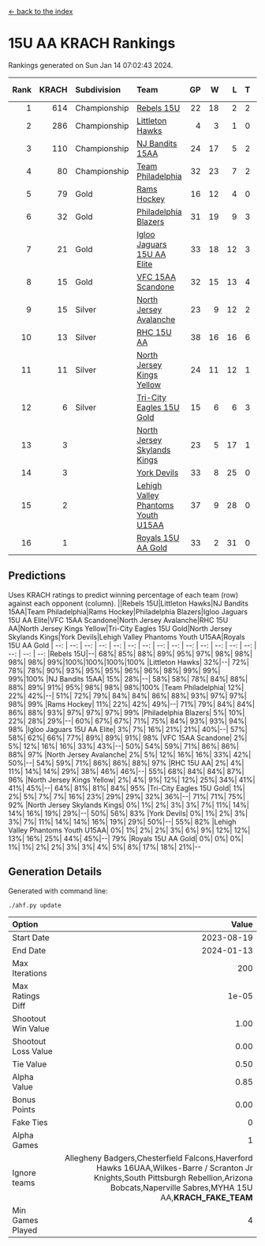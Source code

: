 [<- back to the index](readme.md)
# 15U AA KRACH Rankings
Rankings generated on Sun Jan 14 07:02:43 2024.

Rank|KRACH|Subdivision|Team|GP|W|L|T|OTW|OTL|SoS|Exp Wins|Win Diff
---:|---:|:---|:---|---:|---:|---:|---:|---:|---:|---:|---:|---:
1|614|Championship|[Rebels 15U](https://gamesheetstats.com/seasons/3659/teams/140654/schedule)|22|18|2|2|1|1|407|19.8|-0.0
2|286|Championship|[Littleton Hawks](https://gamesheetstats.com/seasons/3659/teams/177078/schedule)|4|3|1|0|0|0|156|3.8|-0.0
3|110|Championship|[NJ Bandits 15AA](https://gamesheetstats.com/seasons/3659/teams/140648/schedule)|24|17|5|2|0|1|97|18.9|0.0
4|80|Championship|[Team Philadelphia](https://gamesheetstats.com/seasons/3659/teams/140657/schedule)|32|23|7|2|2|0|85|24.9|0.0
5|79|Gold|[Rams Hockey](https://gamesheetstats.com/seasons/3659/teams/140653/schedule)|16|12|4|0|2|2|276|12.9|0.0
6|32|Gold|[Philadelphia Blazers](https://gamesheetstats.com/seasons/3659/teams/140652/schedule)|31|19|9|3|5|1|26|21.4|0.0
7|21|Gold|[Igloo Jaguars 15U AA Elite](https://gamesheetstats.com/seasons/3659/teams/140645/schedule)|33|18|12|3|2|2|25|20.4|0.0
8|15|Gold|[VFC 15AA Scandone](https://gamesheetstats.com/seasons/3659/teams/140659/schedule)|32|15|13|4|2|4|171|17.9|0.0
9|15|Silver|[North Jersey Avalanche](https://gamesheetstats.com/seasons/3659/teams/140649/schedule)|23|9|12|2|2|1|228|10.9|0.0
10|13|Silver|[RHC 15U AA](https://gamesheetstats.com/seasons/3659/teams/140655/schedule)|38|16|16|6|0|5|59|19.9|0.0
11|11|Silver|[North Jersey Kings Yellow](https://gamesheetstats.com/seasons/3659/teams/140650/schedule)|24|11|12|1|1|0|49|12.4|0.0
12|6|Silver|[Tri-City Eagles 15U Gold](https://gamesheetstats.com/seasons/3659/teams/140658/schedule)|15|6|6|3|0|1|17|8.4|0.0
13|3||[North Jersey Skylands Kings](https://gamesheetstats.com/seasons/3659/teams/140651/schedule)|23|5|17|1|0|1|96|6.4|0.0
14|3||[York Devils](https://gamesheetstats.com/seasons/3659/teams/140660/schedule)|33|8|25|0|2|2|43|8.9|0.0
15|2||[Lehigh Valley Phantoms Youth U15AA](https://gamesheetstats.com/seasons/3659/teams/140646/schedule)|37|9|28|0|0|1|131|9.9|0.0
16|1||[Royals 15U AA Gold](https://gamesheetstats.com/seasons/3659/teams/140656/schedule)|33|2|31|0|2|0|24|2.9|0.0

## Predictions
Uses KRACH ratings to predict winning percentage of each team (row) against each opponent (column).
||Rebels 15U|Littleton Hawks|NJ Bandits 15AA|Team Philadelphia|Rams Hockey|Philadelphia Blazers|Igloo Jaguars 15U AA Elite|VFC 15AA Scandone|North Jersey Avalanche|RHC 15U AA|North Jersey Kings Yellow|Tri-City Eagles 15U Gold|North Jersey Skylands Kings|York Devils|Lehigh Valley Phantoms Youth U15AA|Royals 15U AA Gold
| --: | --: | --: | --: | --: | --: | --: | --: | --: | --: | --: | --: | --: | --: | --: | --: | --: 
|Rebels 15U|--| 68%| 85%| 88%| 89%| 95%| 97%| 98%| 98%| 98%| 98%| 99%|100%|100%|100%|100%
|Littleton Hawks| 32%|--| 72%| 78%| 78%| 90%| 93%| 95%| 95%| 96%| 96%| 98%| 99%| 99%| 99%|100%
|NJ Bandits 15AA| 15%| 28%|--| 58%| 58%| 78%| 84%| 88%| 88%| 89%| 91%| 95%| 98%| 98%| 98%|100%
|Team Philadelphia| 12%| 22%| 42%|--| 51%| 72%| 79%| 84%| 84%| 86%| 88%| 93%| 97%| 97%| 98%| 99%
|Rams Hockey| 11%| 22%| 42%| 49%|--| 71%| 79%| 84%| 84%| 86%| 88%| 93%| 97%| 97%| 97%| 99%
|Philadelphia Blazers|  5%| 10%| 22%| 28%| 29%|--| 60%| 67%| 67%| 71%| 75%| 84%| 93%| 93%| 94%| 98%
|Igloo Jaguars 15U AA Elite|  3%|  7%| 16%| 21%| 21%| 40%|--| 57%| 58%| 62%| 66%| 77%| 89%| 89%| 91%| 98%
|VFC 15AA Scandone|  2%|  5%| 12%| 16%| 16%| 33%| 43%|--| 50%| 54%| 59%| 71%| 86%| 86%| 88%| 97%
|North Jersey Avalanche|  2%|  5%| 12%| 16%| 16%| 33%| 42%| 50%|--| 54%| 59%| 71%| 86%| 86%| 88%| 97%
|RHC 15U AA|  2%|  4%| 11%| 14%| 14%| 29%| 38%| 46%| 46%|--| 55%| 68%| 84%| 84%| 87%| 96%
|North Jersey Kings Yellow|  2%|  4%|  9%| 12%| 12%| 25%| 34%| 41%| 41%| 45%|--| 64%| 81%| 81%| 84%| 95%
|Tri-City Eagles 15U Gold|  1%|  2%|  5%|  7%|  7%| 16%| 23%| 29%| 29%| 32%| 36%|--| 71%| 71%| 75%| 92%
|North Jersey Skylands Kings|  0%|  1%|  2%|  3%|  3%|  7%| 11%| 14%| 14%| 16%| 19%| 29%|--| 50%| 56%| 83%
|York Devils|  0%|  1%|  2%|  3%|  3%|  7%| 11%| 14%| 14%| 16%| 19%| 29%| 50%|--| 55%| 82%
|Lehigh Valley Phantoms Youth U15AA|  0%|  1%|  2%|  2%|  3%|  6%|  9%| 12%| 12%| 13%| 16%| 25%| 44%| 45%|--| 79%
|Royals 15U AA Gold|  0%|  0%|  0%|  1%|  1%|  2%|  2%|  3%|  3%|  4%|  5%|  8%| 17%| 18%| 21%|--

## Generation Details

Generated with command line:
```
./ahf.py update
```

| Option | Value |
| :----- | ----: |
| Start Date | 2023-08-19 |
| End Date | 2024-01-13 |
| Max Iterations | 200 |
| Max Ratings Diff | 1e-05 |
| Shootout Win Value | 1.00 |
| Shootout Loss Value | 0.00 |
| Tie Value | 0.50 |
| Alpha Value | 0.85 |
| Bonus Points | 0.00 |
| Fake Ties | 0 |
| Alpha Games | 1 |
| Ignore teams | Allegheny Badgers,Chesterfield Falcons,Haverford Hawks 16UAA,Wilkes-Barre / Scranton Jr Knights,South Pittsburgh Rebellion,Arizona Bobcats,Naperville Sabres,MYHA 15U AA,__KRACH_FAKE_TEAM__ |
| Min Games Played | 4 |

